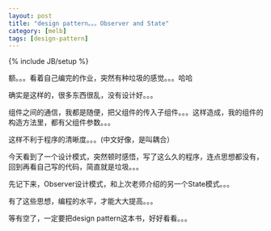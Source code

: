 ```yaml
---
layout: post
title: "design pattern。。。Observer and State"
category: [melb]
tags: [design-pattern]
---
```

{% include JB/setup %}

额。。。看着自己编完的作业，突然有种垃圾的感觉。。。哈哈

确实是这样的，很多东西很乱，没有设计好。。。

组件之间的通信，我都是随便，把父组件的传入子组件。。。这样造成，我的组件的构造方法里，都有父组件参数。。。

这样不利于程序的清晰度。。。(中文好像，是叫耦合）

今天看到了一个设计模式，突然顿时感悟，写了这么久的程序，连点思想都没有，回到再看自己写的代码，简直就是垃圾。。。

先记下来，Observer设计模式，和上次老师介绍的另一个State模式。。。

有了这些思想，编程的水平，才能大大提高。。。

等有空了，一定要把design pattern这本书，好好看看。。。